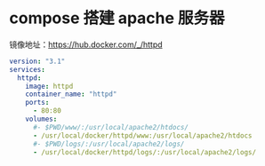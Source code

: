 #  compose 搭建 apache 服务器

镜像地址：<https://hub.docker.com/_/httpd>

```yaml
version: "3.1"
services:
  httpd:
    image: httpd
    container_name: "httpd"
    ports:
      - 80:80
    volumes:
      #- $PWD/www/:/usr/local/apache2/htdocs/
      - /usr/local/docker/httpd/www:/usr/local/apache2/htdocs
      #- $PWD/logs/:/usr/local/apache2/logs/
      - /usr/local/docker/httpd/logs/:/usr/local/apache2/logs/
```
